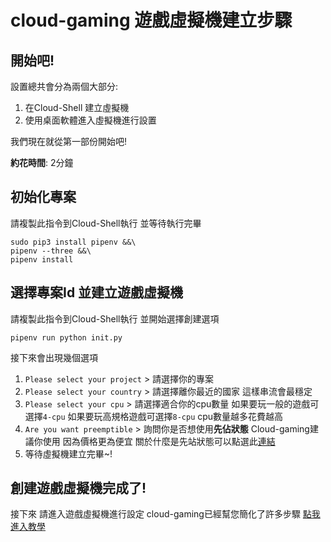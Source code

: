 # cloud-gaming 遊戲虛擬機建立步驟

## 開始吧!

設置總共會分為兩個大部分:
1. 在Cloud-Shell 建立虛擬機
2. 使用桌面軟體進入虛擬機進行設置

我們現在就從第一部份開始吧!

**約花時間**: 2分鐘

##  初始化專案

請複製此指令到Cloud-Shell執行 並等待執行完畢
```
sudo pip3 install pipenv &&\
pipenv --three &&\
pipenv install
```

## 選擇專案Id 並建立遊戲虛擬機

請複製此指令到Cloud-Shell執行 並開始選擇創建選項
```
pipenv run python init.py
```

接下來會出現幾個選項
1. `Please select your project` > 請選擇你的專案
2. `Please select your country` > 請選擇離你最近的國家 這樣串流會最穩定
3. `Please select your cpu` > 請選擇適合你的cpu數量 如果要玩一般的遊戲可選擇`4-cpu` 如果要玩高規格遊戲可選擇`8-cpu` cpu數量越多花費越高
4. `Are you want preemptible` > 詢問你是否想使用**先佔狀態** Cloud-gaming建議你使用 因為價格更為便宜 關於什麼是先站狀態可以點選此[連結](https://github.com/superj80820/cloud-gaming/blob/master/tutorial/Q&A.md#%E5%8D%87%E7%B4%9A%E4%BB%98%E8%B2%BB%E5%B8%B3%E6%88%B6%E6%9C%83%E9%9C%80%E8%A6%81%E9%8C%A2%E5%97%8E)
5. 等待虛擬機建立完畢~!

## 創建遊戲虛擬機完成了!

<walkthrough-conclusion-trophy></walkthrough-conclusion-trophy>

接下來 請進入遊戲虛擬機進行設定 cloud-gaming已經幫您簡化了許多步驟 [點我進入教學](https://github.com/superj80820/cloud-gaming/blob/master/tutorial/vmSet.md)